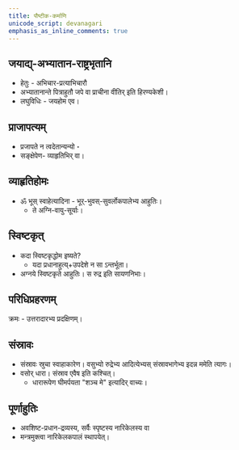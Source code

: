```yaml
---
title: पौष्टीक-कर्माणि
unicode_script: devanagari
emphasis_as_inline_comments: true
---
```


## जयाद्य्-अभ्यातान-राष्ट्रभृतानि

- हेतुः - अभिचार-प्रत्याभिचारौ
- अभ्यातानान्ते पित्राहुतौ जपे वा प्राचीना वीतिर् इति हिरण्यकेशी।
- लघुविधिः - जयहोम एव।

## प्राजापत्यम्
- प्रजापते न त्वदेतान्यन्यो ॰
- सङ्क्षेपेण- व्याहृतिभिर् वा।

## व्याहृतिहोमः
- ॐ भूस् स्वाहेत्यादिना - भूर्-भुवस्-सुवर्लोकपालेभ्य आहुतिः।
  - ते अग्नि-वायु-सूर्याः।

## स्विष्टकृत्
- कदा स्विष्टकृद्धोम इष्यते?
  - यदा प्रधानाहुत्य्+उपदेशे न सा ऽन्तर्भूता।
- अग्नये स्विष्टकृते आहुतिः। स रुद्र इति सायणनिभाः।

## परिधिप्रहरणम्
क्रमः - उत्तरादारभ्य प्रदक्षिणम्।

## संस्रावः

- संस्रावः स्रुचा स्वाहाकारेण।  वसुभ्यो रुद्रेभ्य आदित्येभ्यस् संस्रावभागेभ्य इदन्न ममेति त्यागः।
- वसोर् धारा। संस्राव एवैष इति कश्चित्।
  - धारारूपेण घीमर्पयता "शञ्च मे" इत्यादिर् वाच्यः।

## पूर्णाहुतिः

- अवशिष्ट-प्रधान-द्रव्यस्य, सर्वैः स्पृष्टस्य नारिकेलस्य वा
- मन्त्रमुक्त्वा नारिकेलकपालं स्थापयेत्।
